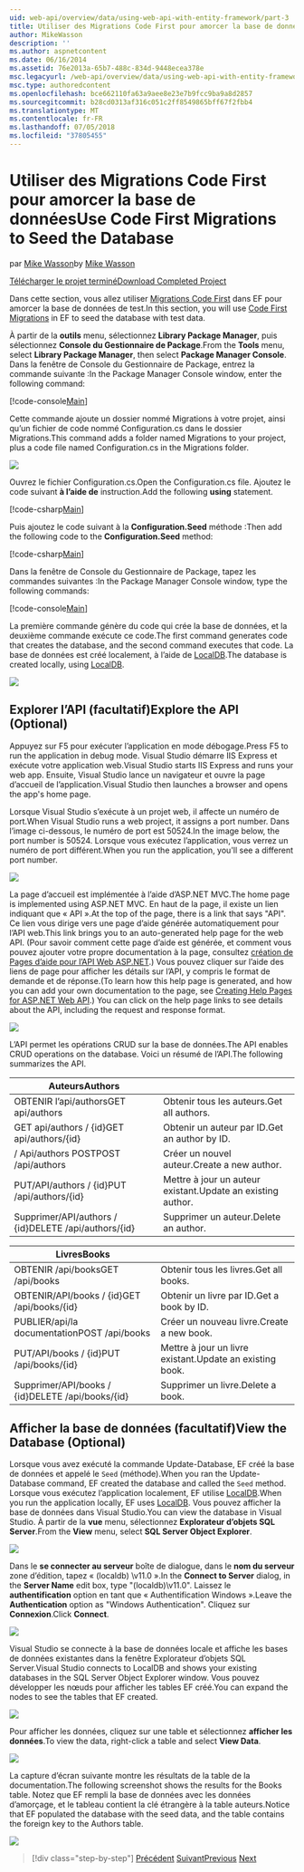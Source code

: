 ```yaml
---
uid: web-api/overview/data/using-web-api-with-entity-framework/part-3
title: Utiliser des Migrations Code First pour amorcer la base de données | Microsoft Docs
author: MikeWasson
description: ''
ms.author: aspnetcontent
ms.date: 06/16/2014
ms.assetid: 76e2013a-65b7-488c-834d-9448ecea378e
msc.legacyurl: /web-api/overview/data/using-web-api-with-entity-framework/part-3
msc.type: authoredcontent
ms.openlocfilehash: bce662110fa63a9aee8e23e7b9fcc9ba9a8d2857
ms.sourcegitcommit: b28cd0313af316c051c2ff8549865bff67f2fbb4
ms.translationtype: MT
ms.contentlocale: fr-FR
ms.lasthandoff: 07/05/2018
ms.locfileid: "37805455"
---
```

<a name="use-code-first-migrations-to-seed-the-database"></a><span data-ttu-id="65770-102">Utiliser des Migrations Code First pour amorcer la base de données</span><span class="sxs-lookup"><span data-stu-id="65770-102">Use Code First Migrations to Seed the Database</span></span>
====================
<span data-ttu-id="65770-103">par [Mike Wasson](https://github.com/MikeWasson)</span><span class="sxs-lookup"><span data-stu-id="65770-103">by [Mike Wasson](https://github.com/MikeWasson)</span></span>

[<span data-ttu-id="65770-104">Télécharger le projet terminé</span><span class="sxs-lookup"><span data-stu-id="65770-104">Download Completed Project</span></span>](https://github.com/MikeWasson/BookService)

<span data-ttu-id="65770-105">Dans cette section, vous allez utiliser [Migrations Code First](https://msdn.microsoft.com/data/jj591621) dans EF pour amorcer la base de données de test.</span><span class="sxs-lookup"><span data-stu-id="65770-105">In this section, you will use [Code First Migrations](https://msdn.microsoft.com/data/jj591621) in EF to seed the database with test data.</span></span>

<span data-ttu-id="65770-106">À partir de la **outils** menu, sélectionnez **Library Package Manager**, puis sélectionnez **Console du Gestionnaire de Package**.</span><span class="sxs-lookup"><span data-stu-id="65770-106">From the **Tools** menu, select **Library Package Manager**, then select **Package Manager Console**.</span></span> <span data-ttu-id="65770-107">Dans la fenêtre de Console du Gestionnaire de Package, entrez la commande suivante :</span><span class="sxs-lookup"><span data-stu-id="65770-107">In the Package Manager Console window, enter the following command:</span></span>

[!code-console[Main](part-3/samples/sample1.cmd)]

<span data-ttu-id="65770-108">Cette commande ajoute un dossier nommé Migrations à votre projet, ainsi qu’un fichier de code nommé Configuration.cs dans le dossier Migrations.</span><span class="sxs-lookup"><span data-stu-id="65770-108">This command adds a folder named Migrations to your project, plus a code file named Configuration.cs in the Migrations folder.</span></span>

![](part-3/_static/image1.png)

<span data-ttu-id="65770-109">Ouvrez le fichier Configuration.cs.</span><span class="sxs-lookup"><span data-stu-id="65770-109">Open the Configuration.cs file.</span></span> <span data-ttu-id="65770-110">Ajoutez le code suivant **à l’aide de** instruction.</span><span class="sxs-lookup"><span data-stu-id="65770-110">Add the following **using** statement.</span></span>

[!code-csharp[Main](part-3/samples/sample2.cs)]

<span data-ttu-id="65770-111">Puis ajoutez le code suivant à la **Configuration.Seed** méthode :</span><span class="sxs-lookup"><span data-stu-id="65770-111">Then add the following code to the **Configuration.Seed** method:</span></span>

[!code-csharp[Main](part-3/samples/sample3.cs)]

<span data-ttu-id="65770-112">Dans la fenêtre de Console du Gestionnaire de Package, tapez les commandes suivantes :</span><span class="sxs-lookup"><span data-stu-id="65770-112">In the Package Manager Console window, type the following commands:</span></span>

[!code-console[Main](part-3/samples/sample4.cmd)]

<span data-ttu-id="65770-113">La première commande génère du code qui crée la base de données, et la deuxième commande exécute ce code.</span><span class="sxs-lookup"><span data-stu-id="65770-113">The first command generates code that creates the database, and the second command executes that code.</span></span> <span data-ttu-id="65770-114">La base de données est créé localement, à l’aide de [LocalDB](https://msdn.microsoft.com/library/hh510202.aspx).</span><span class="sxs-lookup"><span data-stu-id="65770-114">The database is created locally, using [LocalDB](https://msdn.microsoft.com/library/hh510202.aspx).</span></span>

![](part-3/_static/image2.png)

## <a name="explore-the-api-optional"></a><span data-ttu-id="65770-115">Explorer l’API (facultatif)</span><span class="sxs-lookup"><span data-stu-id="65770-115">Explore the API (Optional)</span></span>

<span data-ttu-id="65770-116">Appuyez sur F5 pour exécuter l’application en mode débogage.</span><span class="sxs-lookup"><span data-stu-id="65770-116">Press F5 to run the application in debug mode.</span></span> <span data-ttu-id="65770-117">Visual Studio démarre IIS Express et exécute votre application web.</span><span class="sxs-lookup"><span data-stu-id="65770-117">Visual Studio starts IIS Express and runs your web app.</span></span> <span data-ttu-id="65770-118">Ensuite, Visual Studio lance un navigateur et ouvre la page d’accueil de l’application.</span><span class="sxs-lookup"><span data-stu-id="65770-118">Visual Studio then launches a browser and opens the app's home page.</span></span>

<span data-ttu-id="65770-119">Lorsque Visual Studio s’exécute à un projet web, il affecte un numéro de port.</span><span class="sxs-lookup"><span data-stu-id="65770-119">When Visual Studio runs a web project, it assigns a port number.</span></span> <span data-ttu-id="65770-120">Dans l’image ci-dessous, le numéro de port est 50524.</span><span class="sxs-lookup"><span data-stu-id="65770-120">In the image below, the port number is 50524.</span></span> <span data-ttu-id="65770-121">Lorsque vous exécutez l’application, vous verrez un numéro de port différent.</span><span class="sxs-lookup"><span data-stu-id="65770-121">When you run the application, you'll see a different port number.</span></span>

![](part-3/_static/image3.png)

<span data-ttu-id="65770-122">La page d’accueil est implémentée à l’aide d’ASP.NET MVC.</span><span class="sxs-lookup"><span data-stu-id="65770-122">The home page is implemented using ASP.NET MVC.</span></span> <span data-ttu-id="65770-123">En haut de la page, il existe un lien indiquant que « API ».</span><span class="sxs-lookup"><span data-stu-id="65770-123">At the top of the page, there is a link that says "API".</span></span> <span data-ttu-id="65770-124">Ce lien vous dirige vers une page d’aide générée automatiquement pour l’API web.</span><span class="sxs-lookup"><span data-stu-id="65770-124">This link brings you to an auto-generated help page for the web API.</span></span> <span data-ttu-id="65770-125">(Pour savoir comment cette page d’aide est générée, et comment vous pouvez ajouter votre propre documentation à la page, consultez [création de Pages d’aide pour l’API Web ASP.NET](../../getting-started-with-aspnet-web-api/creating-api-help-pages.md).) Vous pouvez cliquer sur l’aide des liens de page pour afficher les détails sur l’API, y compris le format de demande et de réponse.</span><span class="sxs-lookup"><span data-stu-id="65770-125">(To learn how this help page is generated, and how you can add your own documentation to the page, see [Creating Help Pages for ASP.NET Web API](../../getting-started-with-aspnet-web-api/creating-api-help-pages.md).) You can click on the help page links to see details about the API, including the request and response format.</span></span>

![](part-3/_static/image4.png)

<span data-ttu-id="65770-126">L’API permet les opérations CRUD sur la base de données.</span><span class="sxs-lookup"><span data-stu-id="65770-126">The API enables CRUD operations on the database.</span></span> <span data-ttu-id="65770-127">Voici un résumé de l’API.</span><span class="sxs-lookup"><span data-stu-id="65770-127">The following summarizes the API.</span></span>

| <span data-ttu-id="65770-128">Auteurs</span><span class="sxs-lookup"><span data-stu-id="65770-128">Authors</span></span> |  |
| --- | -- |
| <span data-ttu-id="65770-129">OBTENIR l’api/authors</span><span class="sxs-lookup"><span data-stu-id="65770-129">GET api/authors</span></span> | <span data-ttu-id="65770-130">Obtenir tous les auteurs.</span><span class="sxs-lookup"><span data-stu-id="65770-130">Get all authors.</span></span> |
| <span data-ttu-id="65770-131">GET api/authors / {id}</span><span class="sxs-lookup"><span data-stu-id="65770-131">GET api/authors/{id}</span></span> | <span data-ttu-id="65770-132">Obtenir un auteur par ID.</span><span class="sxs-lookup"><span data-stu-id="65770-132">Get an author by ID.</span></span> |
| <span data-ttu-id="65770-133">/ Api/authors POST</span><span class="sxs-lookup"><span data-stu-id="65770-133">POST /api/authors</span></span> | <span data-ttu-id="65770-134">Créer un nouvel auteur.</span><span class="sxs-lookup"><span data-stu-id="65770-134">Create a new author.</span></span> |
| <span data-ttu-id="65770-135">PUT/API/authors / {id}</span><span class="sxs-lookup"><span data-stu-id="65770-135">PUT /api/authors/{id}</span></span> | <span data-ttu-id="65770-136">Mettre à jour un auteur existant.</span><span class="sxs-lookup"><span data-stu-id="65770-136">Update an existing author.</span></span> |
| <span data-ttu-id="65770-137">Supprimer/API/authors / {id}</span><span class="sxs-lookup"><span data-stu-id="65770-137">DELETE /api/authors/{id}</span></span> | <span data-ttu-id="65770-138">Supprimer un auteur.</span><span class="sxs-lookup"><span data-stu-id="65770-138">Delete an author.</span></span> |

| <span data-ttu-id="65770-139">Livres</span><span class="sxs-lookup"><span data-stu-id="65770-139">Books</span></span> |  |
| --- | -- |
| <span data-ttu-id="65770-140">OBTENIR /api/books</span><span class="sxs-lookup"><span data-stu-id="65770-140">GET /api/books</span></span> | <span data-ttu-id="65770-141">Obtenir tous les livres.</span><span class="sxs-lookup"><span data-stu-id="65770-141">Get all books.</span></span> |
| <span data-ttu-id="65770-142">OBTENIR/API/books / {id}</span><span class="sxs-lookup"><span data-stu-id="65770-142">GET /api/books/{id}</span></span> | <span data-ttu-id="65770-143">Obtenir un livre par ID.</span><span class="sxs-lookup"><span data-stu-id="65770-143">Get a book by ID.</span></span> |
| <span data-ttu-id="65770-144">PUBLIER/api/la documentation</span><span class="sxs-lookup"><span data-stu-id="65770-144">POST /api/books</span></span> | <span data-ttu-id="65770-145">Créer un nouveau livre.</span><span class="sxs-lookup"><span data-stu-id="65770-145">Create a new book.</span></span> |
| <span data-ttu-id="65770-146">PUT/API/books / {id}</span><span class="sxs-lookup"><span data-stu-id="65770-146">PUT /api/books/{id}</span></span> | <span data-ttu-id="65770-147">Mettre à jour un livre existant.</span><span class="sxs-lookup"><span data-stu-id="65770-147">Update an existing book.</span></span> |
| <span data-ttu-id="65770-148">Supprimer/API/books / {id}</span><span class="sxs-lookup"><span data-stu-id="65770-148">DELETE /api/books/{id}</span></span> | <span data-ttu-id="65770-149">Supprimer un livre.</span><span class="sxs-lookup"><span data-stu-id="65770-149">Delete a book.</span></span> |

## <a name="view-the-database-optional"></a><span data-ttu-id="65770-150">Afficher la base de données (facultatif)</span><span class="sxs-lookup"><span data-stu-id="65770-150">View the Database (Optional)</span></span>

<span data-ttu-id="65770-151">Lorsque vous avez exécuté la commande Update-Database, EF créé la base de données et appelé le `Seed` (méthode).</span><span class="sxs-lookup"><span data-stu-id="65770-151">When you ran the Update-Database command, EF created the database and called the `Seed` method.</span></span> <span data-ttu-id="65770-152">Lorsque vous exécutez l’application localement, EF utilise [LocalDB](https://blogs.msdn.com/b/sqlexpress/archive/2011/07/12/introducing-localdb-a-better-sql-express.aspx).</span><span class="sxs-lookup"><span data-stu-id="65770-152">When you run the application locally, EF uses [LocalDB](https://blogs.msdn.com/b/sqlexpress/archive/2011/07/12/introducing-localdb-a-better-sql-express.aspx).</span></span> <span data-ttu-id="65770-153">Vous pouvez afficher la base de données dans Visual Studio.</span><span class="sxs-lookup"><span data-stu-id="65770-153">You can view the database in Visual Studio.</span></span> <span data-ttu-id="65770-154">À partir de la **vue** menu, sélectionnez **Explorateur d’objets SQL Server**.</span><span class="sxs-lookup"><span data-stu-id="65770-154">From the **View** menu, select **SQL Server Object Explorer**.</span></span>

![](part-3/_static/image5.png)

<span data-ttu-id="65770-155">Dans le **se connecter au serveur** boîte de dialogue, dans le **nom du serveur** zone d’édition, tapez « (localdb) \v11.0 ».</span><span class="sxs-lookup"><span data-stu-id="65770-155">In the **Connect to Server** dialog, in the **Server Name** edit box, type "(localdb)\v11.0".</span></span> <span data-ttu-id="65770-156">Laissez le **authentification** option en tant que « Authentification Windows ».</span><span class="sxs-lookup"><span data-stu-id="65770-156">Leave the **Authentication** option as "Windows Authentication".</span></span> <span data-ttu-id="65770-157">Cliquez sur **Connexion**.</span><span class="sxs-lookup"><span data-stu-id="65770-157">Click **Connect**.</span></span>

![](part-3/_static/image6.png)

<span data-ttu-id="65770-158">Visual Studio se connecte à la base de données locale et affiche les bases de données existantes dans la fenêtre Explorateur d’objets SQL Server.</span><span class="sxs-lookup"><span data-stu-id="65770-158">Visual Studio connects to LocalDB and shows your existing databases in the SQL Server Object Explorer window.</span></span> <span data-ttu-id="65770-159">Vous pouvez développer les nœuds pour afficher les tables EF créé.</span><span class="sxs-lookup"><span data-stu-id="65770-159">You can expand the nodes to see the tables that EF created.</span></span>

![](part-3/_static/image7.png)

<span data-ttu-id="65770-160">Pour afficher les données, cliquez sur une table et sélectionnez **afficher les données**.</span><span class="sxs-lookup"><span data-stu-id="65770-160">To view the data, right-click a table and select **View Data**.</span></span>

![](part-3/_static/image8.png)

<span data-ttu-id="65770-161">La capture d’écran suivante montre les résultats de la table de la documentation.</span><span class="sxs-lookup"><span data-stu-id="65770-161">The following screenshot shows the results for the Books table.</span></span> <span data-ttu-id="65770-162">Notez que EF rempli la base de données avec les données d’amorçage, et le tableau contient la clé étrangère à la table auteurs.</span><span class="sxs-lookup"><span data-stu-id="65770-162">Notice that EF populated the database with the seed data, and the table contains the foreign key to the Authors table.</span></span>

![](part-3/_static/image9.png)

> [!div class="step-by-step"]
> <span data-ttu-id="65770-163">[Précédent](part-2.md)
> [Suivant](part-4.md)</span><span class="sxs-lookup"><span data-stu-id="65770-163">[Previous](part-2.md)
[Next](part-4.md)</span></span>
